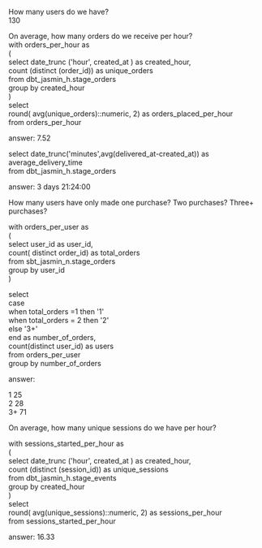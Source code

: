 
How many users do we have?\
130

On average, how many orders do we receive per hour?\
with orders_per_hour as\
(\
select date_trunc ('hour', created_at ) as created_hour,\
        count (distinct (order_id)) as unique_orders\
from dbt_jasmin_h.stage_orders\
group by created_hour\
)\
select\
round( avg(unique_orders)::numeric, 2) as orders_placed_per_hour\
from orders_per_hour

answer: 7.52

select date_trunc('minutes',avg(delivered_at-created_at)) as average_delivery_time\
from dbt_jasmin_h.stage_orders

answer: 3 days 21:24:00

How many users have only made one purchase? Two purchases? Three+ purchases?

with orders_per_user as\
(\
select user_id as user_id,\
count( distinct order_id) as total_orders\
from sbt_jasmin_n.stage_orders\
group by user_id\
)

select\
case\
when total_orders =1 then '1'\
when total_orders = 2 then '2'\
else '3+'\
end as number_of_orders,\
count(distinct user_id) as users\
from orders_per_user\
group by number_of_orders

answer:

 1  25\
 2  28\
 3+ 71

On average, how many unique sessions do we have per hour?

with sessions_started_per_hour as\
(\
select date_trunc ('hour', created_at ) as created_hour,\
        count (distinct (session_id)) as unique_sessions\
from dbt_jasmin_h.stage_events\
group by created_hour\
)\
select\
round( avg(unique_sessions)::numeric, 2) as sessions_per_hour\
from sessions_started_per_hour

answer: 16.33
